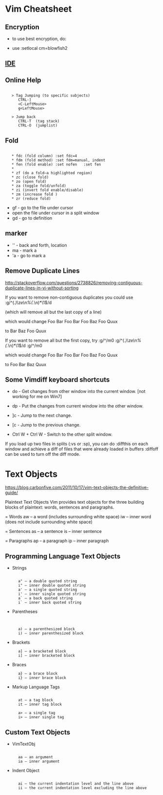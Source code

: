 # Vim Cheatsheet

## Encryption

- to use best encryption, do:

- use :setlocal cm=blowfish2

## [IDE](http://vim.wikia.com/wiki/Use_Vim_like_an_IDE)

## Online Help

```iecst

   > Tag Jumping (to specific subjects)
      CTRL-]
      <C-LeftMouse>
      g<LeftMouse>

   > Jump back
      CTRL-T  (tag stack)
      CTRL-O  (jumplist)
```

## Fold

```vim

   * fdc (fold column) :set fdc=4
   * fdm (fold method) :set fdm=manual, indent
   * fen (fold enable) :set nofen   :set fen
   *
   * zf (do a fold—a highlighted region)
   * zc (close fold)
   * zo (open fold)
   * za (toggle fold/unfold)
   * zi (invert fold enable/disable)
   * zm (increase fold )
   * zr (reduce fold)
```

* gf - go to the file under cursor
* <c-w><c-f> open the file under cursor in a split window
* gd - go to definition

## marker

   - '' - back and forth, location
   - ma - mark a
   - 'a - go to mark a

## Remove Duplicate Lines
http://stackoverflow.com/questions/2738826/removing-contiguous-duplicate-lines-in-vi-without-sorting

If you want to remove non-contiguous duplicates you could use
:g/^\(.*\)\ze\n\%(.*\n\)*\1$/d

(which will remove all but the last copy of a line)

which would change 
Foo
Bar
Foo
Bar
Foo
Baz
Foo
Quux

to 
Bar
Baz
Foo
Quux

If you want to remove all but the first copy, try
:g/^/m0
:g/^\(.*\)\ze\n\%(.*\n\)*\1$/d
:g/^/m0

which would change
Foo
Bar
Foo
Bar
Foo
Baz
Foo
Quux

to
Foo
Bar
Baz
Quux

## Some Vimdiff keyboard shortcuts

- do - Get changes from other window into the current window. [not working for me on Win7]
- dp - Put the changes from current window into the other window.

- ]c - Jump to the next change.
- [c - Jump to the previous change.

- Ctrl W + Ctrl W - Switch to the other split window.

If you load up two files in splits (:vs or :sp), you can do 
:diffthis on each window and achieve a diff of files that were already loaded in buffers
:diffoff can be used to turn off the diff mode. 

# Text Objects

https://blog.carbonfive.com/2011/10/17/vim-text-objects-the-definitive-guide/

Plaintext Text Objects
Vim provides text objects for the three building blocks of plaintext: words, sentences and paragraphs.

   = Words
      aw – a word (includes surrounding white space)
      iw – inner word (does not include surrounding white space)

   = Sentences
      as – a sentence
      is – inner sentence

   = Paragraphs
      ap – a paragraph
      ip – inner paragraph

## Programming Language Text Objects

   - Strings

```iecst

      a" – a double quoted string
      i" – inner double quoted string
      a' – a single quoted string
      i' – inner single quoted string
      a` – a back quoted string
      i` – inner back quoted string

```
   - Parentheses


```iecst


      a) – a parenthesized block
      i) – inner parenthesized block
```

   - Brackets

```iecst
      a] – a bracketed block
      i] – inner bracketed block
```
   - Braces
```iecst
      a} – a brace block
      i} – inner brace block
```
   - Markup Language Tags
```iecst

      at – a tag block
      it – inner tag block

      a> – a single tag
      i> – inner single tag

```

## Custom Text Objects

   -  VimTextObj
```iecst

      aa – an argument
      ia – inner argument
```

   - Indent Object

```iecst

      ai – the current indentation level and the line above
      ii – the current indentation level excluding the line above

```